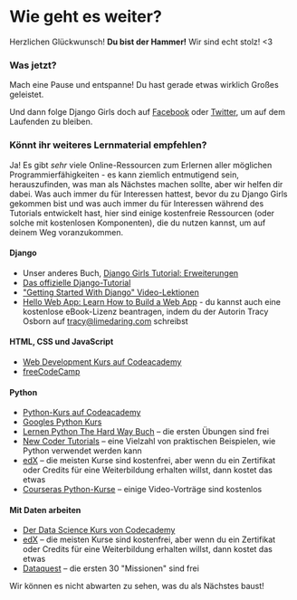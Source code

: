 # Wie geht es weiter?

Herzlichen Glückwunsch! **Du bist der Hammer!** Wir sind echt stolz! <3

### Was jetzt?

Mach eine Pause und entspanne! Du hast gerade etwas wirklich Großes geleistet.

Und dann folge Django Girls doch auf [Facebook](http://facebook.com/djangogirls) oder [Twitter](https://twitter.com/djangogirls), um auf dem Laufenden zu bleiben.

### Könnt ihr weiteres Lernmaterial empfehlen?

Ja! Es gibt *sehr* viele Online-Ressourcen zum Erlernen aller möglichen Programmierfähigkeiten - es kann ziemlich entmutigend sein, herauszufinden, was man als Nächstes machen sollte, aber wir helfen dir dabei. Was auch immer du für Interessen hattest, bevor du zu Django Girls gekommen bist und was auch immer du für Interessen während des Tutorials entwickelt hast, hier sind einige kostenfreie Ressourcen (oder solche mit kostenlosen Komponenten), die du nutzen kannst, um auf deinem Weg voranzukommen.

#### Django

- Unser anderes Buch, [Django Girls Tutorial: Erweiterungen](https://tutorial-extensions.djangogirls.org/)
- [Das offizielle Django-Tutorial](https://docs.djangoproject.com/en/2.0/intro/tutorial01/)
- ["Getting Started With Django" Video-Lektionen](http://www.gettingstartedwithdjango.com/)
- [Hello Web App: Learn How to Build a Web App](https://hellowebbooks.com/learn-django/) - du kannst auch eine kostenlose eBook-Lizenz beantragen, indem du der Autorin Tracy Osborn auf <tracy@limedaring.com> schreibst

#### HTML, CSS und JavaScript

- [Web Development Kurs auf Codeacademy](https://www.codecademy.com/learn/paths/web-development)
- [freeCodeCamp](https://www.freecodecamp.org/)

#### Python

- [Python-Kurs auf Codeacademy](https://www.codecademy.com/learn/learn-python)
- [Googles Python Kurs](https://developers.google.com/edu/python/)
- [Lernen Python The Hard Way Buch](http://learnpythonthehardway.org/book/) – die ersten Übungen sind frei
- [New Coder Tutorials](http://newcoder.io/tutorials/) – eine Vielzahl von praktischen Beispielen, wie Python verwendet werden kann
- [edX](https://www.edx.org/course?search_query=python) – die meisten Kurse sind kostenfrei, aber wenn du ein Zertifikat oder Credits für eine Weiterbildung erhalten willst, dann kostet das etwas
- [Courseras Python-Kurse](https://www.coursera.org/specializations/python) – einige Video-Vorträge sind kostenlos

#### Mit Daten arbeiten

- [Der Data Science Kurs von Codecademy](https://www.codecademy.com/learn/paths/data-science)
- [edX](https://www.edx.org/course/?search_query=python&subject=Data%20Analysis%20%26%20Statistics) – die meisten Kurse sind kostenfrei, aber wenn du ein Zertifikat oder Credits für eine Weiterbildung erhalten willst, dann kostet das etwas
- [Dataquest](https://www.dataquest.io/) – die ersten 30 "Missionen" sind frei

Wir können es nicht abwarten zu sehen, was du als Nächstes baust!